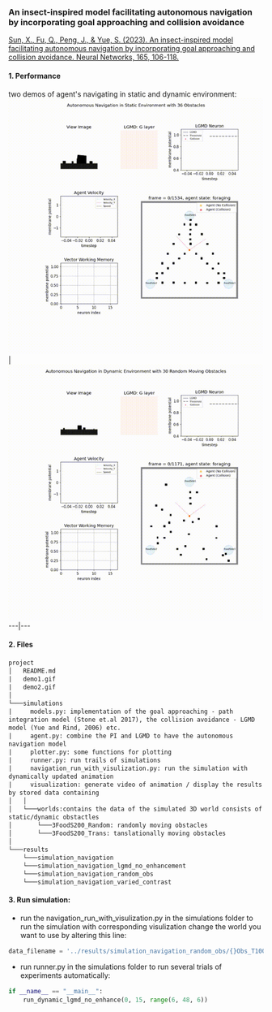 ### An insect-inspired model facilitating autonomous navigation by incorporating __goal approaching__ and __collision avoidance__

[Sun, X., Fu, Q., Peng, J., & Yue, S. (2023). An insect-inspired model facilitating autonomous navigation by incorporating goal approaching and collision avoidance. Neural Networks, 165, 106-118.](https://doi.org/10.1016/j.neunet.2023.05.033)

#### 1. Performance
two demos of agent's navigating in static and dynamic environment:
![](demo1.gif) | ![](demo2.gif) 
---|---

#### 2. Files
```
project
│   README.md
|   demo1.gif
|   demo2.gif
│
└───simulations
|     models.py: implementation of the goal approaching - path integration model (Stone et.al 2017), the collision avoidance - LGMD model (Yue and Rind, 2006) etc.
|     agent.py: combine the PI and LGMD to have the autonomous navigation model
|     plotter.py: some functions for plotting
|     runner.py: run trails of simulations
|     navigation_run_with_visulization.py: run the simulation with dynamically updated animation
|     visualization: generate video of animation / display the results by stored data containing 
│   │
│   └───worlds:contains the data of the simulated 3D world consists of static/dynamic obstactles
│       └───3FoodS200_Random: randomly moving obstacles
│       └───3FoodS200_Trans: tanslationally moving obstacles
│   
└───results
    └───simulation_navigation
    └───simulation_navigation_lgmd_no_enhancement
    └───simulation_navigation_random_obs
    └───simulation_navigation_varied_contrast
```
#### 3. Run simulation:

+ run the navigation_run_with_visulization.py in the simulations folder to run the simulation with corresponding visulization
change the world you want to use by altering this line:
```python
data_filename = '../results/simulation_navigation_random_obs/{}Obs_T1000/LGMD/1.mat'.format(num_obstacles)
```
+ run runner.py in the simulations folder to run several trials of experiments automatically:
```python
if __name__ == "__main__":
    run_dynamic_lgmd_no_enhance(0, 15, range(6, 48, 6))
```


